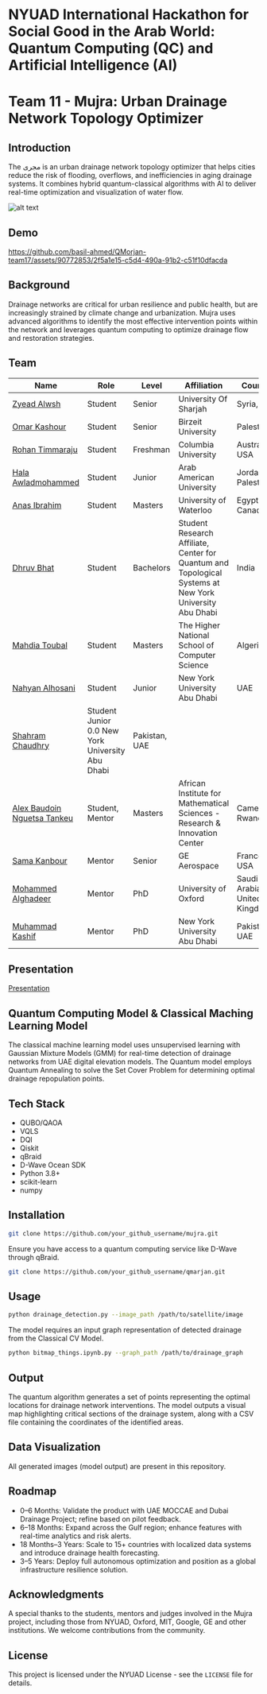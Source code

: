 # NYUAD International Hackathon for Social Good in the Arab World: Quantum Computing (QC) and Artificial Intelligence (AI)

# Team 11 - Mujra: Urban Drainage Network Topology Optimizer

## Introduction
The مجرى is an urban drainage network topology optimizer that helps cities reduce the risk of flooding, overflows, and inefficiencies in aging drainage systems. It combines hybrid quantum-classical algorithms with AI to deliver real-time optimization and visualization of water flow.

![alt text](https://ars.els-cdn.com/content/image/1-s2.0-S0043135421010976-gr3_lrg.jpg)


## Demo
https://github.com/basil-ahmed/QMorjan-team17/assets/90772853/2f5a1e15-c5d4-490a-91b2-c51f10dfacda


## Background

Drainage networks are critical for urban resilience and public health, but are increasingly strained by climate change and urbanization. Mujra uses advanced algorithms to identify the most effective intervention points within the network and leverages quantum computing to optimize drainage flow and restoration strategies.


## Team

| Name  | Role | Level | Affiliation | Country | 
| ------------- | ------------- | ------------- | ------------- | ------------- |
| [Zyead Alwsh](U22106802@sharjah.ac.ae)	| Student	 | Senior |	University Of Sharjah	 | Syria, 	UAE |
| [Omar Kashour](omarkashour45@gmail.com)	| Student	| Senior | 	Birzeit University |	Palestine |
| [Rohan Timmaraju](rt2970@columbia.edu)	| Student	| Freshman | Columbia University |	Australia, USA |
| [Hala Awladmohammed](h.awladmohammed@student.aaup.edu)	|	Student	| Junior |	Arab American University | Jordan, Palestine |
| [Anas Ibrahim](a23ibrah@uwaterloo.ca)	|	Student	|	Masters	|	University of Waterloo | Egypt, Canada |
| [Dhruv Bhat](db4364@nyu.edu)	|	Student	 |	Bachelors	 |	Student Research Affiliate, Center for Quantum and Topological Systems at New York University Abu Dhabi	|	India |
| [Mahdia Toubal](mahdia.toubal@gmail.com)	|	Student	| Masters	| The Higher National School of Computer Science |	Algeria |
| [Nahyan Alhosani](naa506@nyu.edu) | 	Student	 |	Junior | New York University Abu Dhabi | UAE |
| [Shahram Chaudhry](sc9425@nyu.edu) | 	Student	Junior	0.0	New York University Abu Dhabi | Pakistan, UAE |
| [Alex Baudoin Nguetsa Tankeu](anguetsa@aimsric.org) |	Student, Mentor | Masters	| African Institute for Mathematical Sciences - Research & Innovation Center | Cameroon, Rwanda |
| [Sama Kanbour](samakanbour@gmail.com) | 	Mentor |	Senior |	GE Aerospace  |	France, USA |
| [Mohammed Alghadeer](mohammed.alghadeer@physics.ox.ac.uk)	|	Mentor |	PhD	 | University of Oxford |	Saudi Arabia, United Kingdom |
| [Muhammad Kashif](muhammadkashif038@gmail.com) | Mentor | PhD | New York University Abu Dhabi | Pakistan, UAE |

## Presentation

[Presentation](https://docs.google.com/presentation/d/1QvU6STsqRpExncq30ouulwNxy55LFzJAiTKUcZwIlGQ/edit?slide=id.g120cbbff307_0_0#slide=id.g120cbbff307_0_0)

## Quantum Computing Model & Classical Maching Learning Model

The classical machine learning model uses unsupervised learning with Gaussian Mixture Models (GMM) for real-time detection of drainage networks from UAE digital elevation models. The Quantum model employs Quantum Annealing to solve the Set Cover Problem for determining optimal drainage repopulation points.

## Tech Stack

- QUBO/QAOA
- VQLS
- DQI
- Qiskit
- qBraid
- D-Wave Ocean SDK
- Python 3.8+
- scikit-learn
- numpy


## Installation

```bash
git clone https://github.com/your_github_username/mujra.git
```

Ensure you have access to a quantum computing service like D-Wave through qBraid.

```bash
git clone https://github.com/your_github_username/qmarjan.git
```

## Usage

```bash
python drainage_detection.py --image_path /path/to/satellite/image
```

The model requires an input graph representation of detected drainage from the Classical CV Model.

```bash
python bitmap_things.ipynb.py --graph_path /path/to/drainage_graph
```

## Output

The quantum algorithm generates a set of points representing the optimal locations for drainage network interventions. The model outputs a visual map highlighting critical sections of the drainage system, along with a CSV file containing the coordinates of the identified areas.


## Data Visualization

All generated images (model output) are present in this repository.


## Roadmap

- 0–6 Months: Validate the product with UAE MOCCAE and Dubai Drainage Project; refine based on pilot feedback.
- 6–18 Months: Expand across the Gulf region; enhance features with real-time analytics and risk alerts.
- 18 Months–3 Years: Scale to 15+ countries with localized data systems and introduce drainage health forecasting.
- 3–5 Years: Deploy full autonomous optimization and position as a global infrastructure resilience solution.


## Acknowledgments

A special thanks to the students, mentors and judges involved in the Mujra project, including those from NYUAD, Oxford, MIT, Google, GE and other institutions. We welcome contributions from the community.


## License

This project is licensed under the NYUAD License - see the `LICENSE` file for details.
